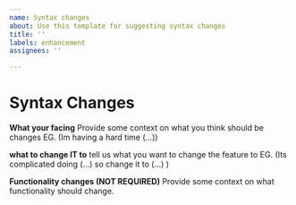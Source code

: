 ```yaml
---
name: Syntax changes
about: Use this template for suggesting syntax changes
title: ''
labels: enhancement
assignees: ''

---
```


# Syntax Changes

**What your facing**
Provide some context on what you think should be changes EG. (Im having a hard time (...))

**what to change IT to**
tell us what you want to change the feature to EG. (Its complicated doing (...) so change it to (...) )

**Functionality changes (NOT REQUIRED)**
Provide some context on what functionality should change.
